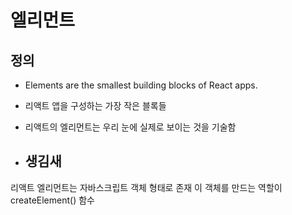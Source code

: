 # 엘리먼트

## 정의
- Elements are the smallest building blocks of React apps.
- 리액트 앱을 구성하는 가장 작은 블록들
- 리액트의 엘리먼트는 우리 눈에 실제로 보이는 것을 기술함

- ## 생김새
리액트 엘리먼트는 자바스크립트 객체 형태로 존재
이 객체를 만드는 역할이 createElement() 함수
